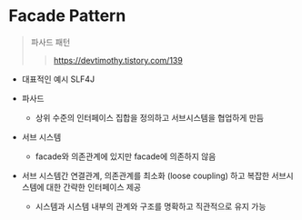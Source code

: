 # Facade Pattern

> 파사드 패턴
>
> > https://devtimothy.tistory.com/139

- 대표적인 예시 SLF4J

- 파사드

  - 상위 수준의 인터페이스 집합을 정의하고 서브시스템을 협업하게 만듬

- 서브 시스템

  - facade와 의존관계에 있지만 facade에 의존하지 않음

- 서브 시스템간 연결관계, 의존관계를 최소화 (loose coupling) 하고 복잡한 서브시스템에 대한 간략한 인터페이스 제공

  - 시스템과 시스템 내부의 관계와 구조를 명확하고 직관적으로 유지 가능

    

